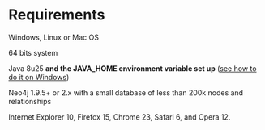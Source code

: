 # Requirements

Windows, Linux or Mac OS

64 bits system

Java 8u25 **and the JAVA_HOME environment variable set up** ([see how to do it on Windows](http://help.virtocommerce.com/support/discussions/topics/38969))

Neo4j 1.9.5+ or 2.x with a small database of less than 200k nodes and relationships

Internet Explorer 10, Firefox 15, Chrome 23, Safari 6, and Opera 12.
